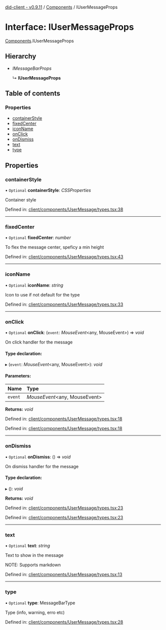 [did-client - v0.9.11](../README.md) / [Components](../modules/components.md) / IUserMessageProps

# Interface: IUserMessageProps

[Components](../modules/components.md).IUserMessageProps

## Hierarchy

* *IMessageBarProps*

  ↳ **IUserMessageProps**

## Table of contents

### Properties

- [containerStyle](components.iusermessageprops.md#containerstyle)
- [fixedCenter](components.iusermessageprops.md#fixedcenter)
- [iconName](components.iusermessageprops.md#iconname)
- [onClick](components.iusermessageprops.md#onclick)
- [onDismiss](components.iusermessageprops.md#ondismiss)
- [text](components.iusermessageprops.md#text)
- [type](components.iusermessageprops.md#type)

## Properties

### containerStyle

• `Optional` **containerStyle**: *CSSProperties*

Container style

Defined in: [client/components/UserMessage/types.tsx:38](https://github.com/Puzzlepart/did/blob/dev/client/components/UserMessage/types.tsx#L38)

___

### fixedCenter

• `Optional` **fixedCenter**: *number*

To flex the message center, speficy a min height

Defined in: [client/components/UserMessage/types.tsx:43](https://github.com/Puzzlepart/did/blob/dev/client/components/UserMessage/types.tsx#L43)

___

### iconName

• `Optional` **iconName**: *string*

Icon to use if not default for the type

Defined in: [client/components/UserMessage/types.tsx:33](https://github.com/Puzzlepart/did/blob/dev/client/components/UserMessage/types.tsx#L33)

___

### onClick

• `Optional` **onClick**: (`event`: *MouseEvent*<any, MouseEvent\>) => *void*

On click handler for the message

#### Type declaration:

▸ (`event`: *MouseEvent*<any, MouseEvent\>): *void*

#### Parameters:

Name | Type |
:------ | :------ |
`event` | *MouseEvent*<any, MouseEvent\> |

**Returns:** *void*

Defined in: [client/components/UserMessage/types.tsx:18](https://github.com/Puzzlepart/did/blob/dev/client/components/UserMessage/types.tsx#L18)

Defined in: [client/components/UserMessage/types.tsx:18](https://github.com/Puzzlepart/did/blob/dev/client/components/UserMessage/types.tsx#L18)

___

### onDismiss

• `Optional` **onDismiss**: () => *void*

On dismiss handler for the message

#### Type declaration:

▸ (): *void*

**Returns:** *void*

Defined in: [client/components/UserMessage/types.tsx:23](https://github.com/Puzzlepart/did/blob/dev/client/components/UserMessage/types.tsx#L23)

Defined in: [client/components/UserMessage/types.tsx:23](https://github.com/Puzzlepart/did/blob/dev/client/components/UserMessage/types.tsx#L23)

___

### text

• `Optional` **text**: *string*

Text to show in the message

NOTE: Supports markdown

Defined in: [client/components/UserMessage/types.tsx:13](https://github.com/Puzzlepart/did/blob/dev/client/components/UserMessage/types.tsx#L13)

___

### type

• `Optional` **type**: MessageBarType

Type (info, warning, erro etc)

Defined in: [client/components/UserMessage/types.tsx:28](https://github.com/Puzzlepart/did/blob/dev/client/components/UserMessage/types.tsx#L28)
